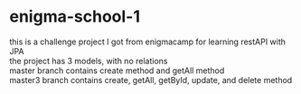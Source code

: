 # enigma-school-1



this is a challenge project I got from enigmacamp for learning restAPI with JPA <br />
the project has 3 models, with no relations <br />
master branch contains create method and getAll method <br />
master3 branch contains create, getAll, getById, update, and delete method
